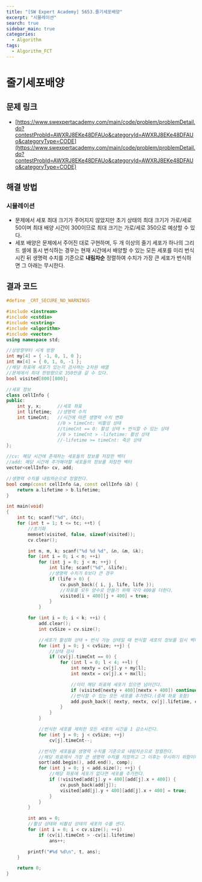```yaml
---
title: "[SW Expert Academy] 5653.줄기세포배양"
excerpt: "시뮬레이션"
search: true
sidebar_main: true
categories:
  - Algorithm
tags:
  - Algorithm_FCT
---
```


# 줄기세포배양

## 문제 링크
- [https://www.swexpertacademy.com/main/code/problem/problemDetail.do?contestProbId=AWXRJ8EKe48DFAUo&categoryId=AWXRJ8EKe48DFAUo&categoryType=CODE](https://www.swexpertacademy.com/main/code/problem/problemDetail.do?contestProbId=AWXRJ8EKe48DFAUo&categoryId=AWXRJ8EKe48DFAUo&categoryType=CODE)

## 해결 방법
### 시뮬레이션
- 문제에서 세포 최대 크기가 주어지지 않았지만 초기 상태의 최대 크기가 가로/세로 50이며 최대 배양 시간이 300이므로 최대 크기는 가로/세로 350으로 예상할 수 있다.
- 세포 배양은 문제에서 주어진 대로 구현하며, 두 개 이상의 줄기 세포가 하나의 그리드 셀에 동시 번식하는 경우는 현재 시간에서 배양할 수 있는 모든 세포를 미리 번식시킨 뒤 생명력 수치를 기준으로 **내림차순** 정렬하여 수치가 가장 큰 세포가 번식하면 그 아래는 무시한다.

## 결과 코드

```cpp
#define _CRT_SECURE_NO_WARNINGS

#include <iostream>
#include <cstdio>
#include <cstring>
#include <algorithm>
#include <vector>
using namespace std;

//상방향부터 시계 방향
int my[4] = { -1, 0, 1, 0 };
int mx[4] = { 0, 1, 0, -1 };
//해당 좌표에 세포가 있는지 검사하는 2차원 배열
//문제에서 최대 한방향으로 350만큼 갈 수 있다.
bool visited[800][800];

//세포 정보
class cellInfo {
public:
	int y, x;      //세포 좌표
	int lifetime;  //생명력 수치
	int timeCnt;   //시간에 따른 생명력 수치 변화
	               //0 > timeCnt: 비활성 상태
	               //timeCnt == 0: 활성 상태 + 번식할 수 있는 상태
                   //0 > timeCnt > -lifetime: 활성 상태
	               //-lifetime >= timeCnt: 죽은 상태
};

//cv: 해당 시간에 존재하는 세포들의 정보를 저장한 벡터
//add: 해당 시간에 추가해야할 세포들의 정보를 저장한 벡터
vector<cellInfo> cv, add;

//생명력 수치를 내림차순으로 정렬한다.
bool comp(const cellInfo &a, const cellInfo &b) {
	return a.lifetime > b.lifetime;
}

int main(void)
{
	int tc; scanf("%d", &tc);
	for (int t = 1; t <= tc; ++t) {
		//초기화
		memset(visited, false, sizeof(visited));
		cv.clear();

		int n, m, k; scanf("%d %d %d", &n, &m, &k);
		for (int i = 0; i < n; ++i)
			for (int j = 0; j < m; ++j) {
				int life; scanf("%d", &life);
				//생명력 수치가 0보다 큰 경우
				if (life > 0) {
					cv.push_back({ i, j, life, life });
					//좌표를 모두 양수로 만들기 위해 각각 400을 더한다.
					visited[i + 400][j + 400] = true;
				}
			}

		for (int i = 0; i < k; ++i) {
			add.clear();
			int cvSize = cv.size();

			//세포가 활성화 상태 + 번식 가능 상태일 때 번식할 세포의 정보를 임시 벡터에 저장한다.
			for (int j = 0; j < cvSize; ++j) {
				//상태 검사
				if (cv[j].timeCnt == 0) {
					for (int l = 0; l < 4; ++l) {
						int nexty = cv[j].y + my[l];
						int nextx = cv[j].x + mx[l];

						//이미 해당 좌표에 세포가 있으면 넘어간다.
						if (visited[nexty + 400][nextx + 400]) continue;
						//번식할 수 있는 모든 세포를 추가한다.(중복 좌표 포함)
						add.push_back({ nexty, nextx, cv[j].lifetime, cv[j].lifetime });
					}
				}
			}

			//번식한 세포를 제외한 모든 세포의 시간을 1 감소시킨다.
			for (int j = 0; j < cvSize; ++j)
				cv[j].timeCnt--;

			//번식한 세포들을 생명력 수치를 기준으로 내림차순으로 정렬한다.
			//해당 좌표에서 가장 큰 생명력 수치를 저장하고 그 이후는 무시하기 위함이다.
			sort(add.begin(), add.end(), comp);
			for (int j = 0; j < add.size(); ++j) {
				//해당 좌표에 세포가 없다면 세포를 추가한다.
				if (!visited[add[j].y + 400][add[j].x + 400]) {
					cv.push_back(add[j]);
					visited[add[j].y + 400][add[j].x + 400] = true;
				}
			}
		}

		int ans = 0;
		//활성 상태와 비활성 상태의 세포의 수를 센다.
		for (int i = 0; i < cv.size(); ++i)
			if (cv[i].timeCnt > -cv[i].lifetime)
				ans++;

		printf("#%d %d\n", t, ans);
	}

	return 0;
}
```

